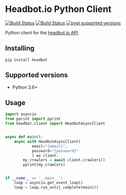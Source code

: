 # Headbot.io Python Client

[![Build Status](https://travis-ci.org/headbot/headbot-python.svg?branch=master)](https://travis-ci.org/headbot/headbot-python)
[![Build Status](https://img.shields.io/pypi/v/headbot.svg?color=blue)](https://pypi.org/project/headbot/)
[![pypi supported versions](https://img.shields.io/pypi/pyversions/headbot.svg)](https://pypi.python.org/pypi/headbot)

Python client for the [headbot.io API](http://headbot.io/api/).

## Installing
```
pip install headbot
```

## Supported versions
* Python 3.6+

## Usage
```python
import asyncio
from pprint import pprint
from headbot.client import HeadbotAsyncClient


async def main():
    async with HeadbotAsyncClient(
            email="{email}",
            password="{password}"
            ) as client:
        my_crawlers = await client.crawlers()
        pprint(my_crawlers)


if __name__ == '__main__':
    loop = asyncio.get_event_loop()
    loop = loop.run_until_complete(main())

```

